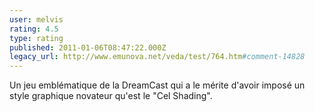 ```yaml
---
user: melvis
rating: 4.5
type: rating
published: 2011-01-06T08:47:22.000Z
legacy_url: http://www.emunova.net/veda/test/764.htm#comment-14828
---
```

Un jeu emblématique de la DreamCast qui a le mérite d'avoir imposé un style graphique novateur qu'est le "Cel Shading".